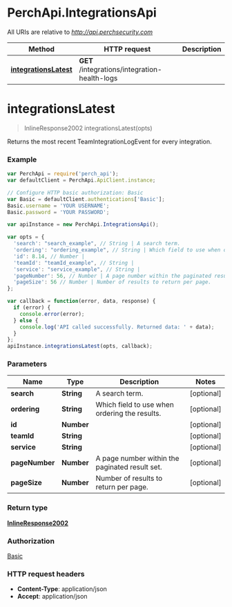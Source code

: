 # PerchApi.IntegrationsApi

All URIs are relative to *http://api.perchsecurity.com*

Method | HTTP request | Description
------------- | ------------- | -------------
[**integrationsLatest**](IntegrationsApi.md#integrationsLatest) | **GET** /integrations/integration-health-logs | 


<a name="integrationsLatest"></a>
# **integrationsLatest**
> InlineResponse2002 integrationsLatest(opts)



Returns the most recent TeamIntegrationLogEvent for every integration.

### Example
```javascript
var PerchApi = require('perch_api');
var defaultClient = PerchApi.ApiClient.instance;

// Configure HTTP basic authorization: Basic
var Basic = defaultClient.authentications['Basic'];
Basic.username = 'YOUR USERNAME';
Basic.password = 'YOUR PASSWORD';

var apiInstance = new PerchApi.IntegrationsApi();

var opts = { 
  'search': "search_example", // String | A search term.
  'ordering': "ordering_example", // String | Which field to use when ordering the results.
  'id': 8.14, // Number | 
  'teamId': "teamId_example", // String | 
  'service': "service_example", // String | 
  'pageNumber': 56, // Number | A page number within the paginated result set.
  'pageSize': 56 // Number | Number of results to return per page.
};

var callback = function(error, data, response) {
  if (error) {
    console.error(error);
  } else {
    console.log('API called successfully. Returned data: ' + data);
  }
};
apiInstance.integrationsLatest(opts, callback);
```

### Parameters

Name | Type | Description  | Notes
------------- | ------------- | ------------- | -------------
 **search** | **String**| A search term. | [optional] 
 **ordering** | **String**| Which field to use when ordering the results. | [optional] 
 **id** | **Number**|  | [optional] 
 **teamId** | **String**|  | [optional] 
 **service** | **String**|  | [optional] 
 **pageNumber** | **Number**| A page number within the paginated result set. | [optional] 
 **pageSize** | **Number**| Number of results to return per page. | [optional] 

### Return type

[**InlineResponse2002**](InlineResponse2002.md)

### Authorization

[Basic](../README.md#Basic)

### HTTP request headers

 - **Content-Type**: application/json
 - **Accept**: application/json

